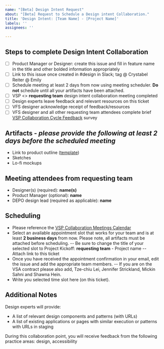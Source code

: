 ```yaml
---
name: "[Beta] Design Intent Request"
about: "[Beta] Request to Schedule a Design intent Collaboration."
title: 'Design Intent: [Team Name] - [Project Name]'
labels: ''
assignees: ''

---
```


## Steps to complete Design Intent Collaboration
- [ ] Product Manager or Designer: create this issue and fill in feature name in the title and other bolded information appropriately
- [ ] Link to this issue once created in #design in Slack; tag @ Crystabel Reiter @ Emily
- [ ] Schedule meeting at least 2 days from now using meeting scheduler. **Do not** schedule until all your artifacts have been attached.
- [ ] VSP <> **requesting team** design intent collaboration meeting completed
- [ ] Design experts leave feedback and relevant resources on this ticket
- [ ] VFS designer acknowledge receipt of feedback/resources
- [ ] VFS designer and all other requesting team attendees complete brief [VSP Collaboration Cycle Feedback](https://adhoc.optimalworkshop.com/questions/20260uu8-0-0/questions/before) survey

## Artifacts - _please provide the following at least 2 days before the scheduled meeting_
- Link to product outline ([template](https://github.com/department-of-veterans-affairs/va.gov-team/blob/master/platform/product-management/product-outline-template.md))
- Sketches
- Lo-fi mockups

## Meeting attendees from **requesting team**
- Designer(s) (required): **name(s)**
- Product Manager (optional): **name**
- DEPO design lead (required as applicable): **name**

## Scheduling
- Please reference the [VSP Collaboration Meetings Calendar](https://calendar.google.com/calendar/selfsched?sstoken=UUptdzJzeV9sbEZMfGRlZmF1bHR8NjYyMTQ2NGI5MTNmN2UzMTAzOTUzOGExY2Q0NDA4OWI) 
- Select an available appointment slot that works for your team and is at least **2 business days** from now. Please note, all artifacts must be attached before scheduling.
-- Be sure to change the title of your selected slot to Project Kickoff: **requesting team** - Project name
-- Attach link to this ticket 
- Once you have received the appointment confirmation in your email, edit the issue and add the appropriate team members. 
-- If you are on the VSA contract please also add, Tze-chiu Lei, Jennifer Strickland, Mickin Sahni and Shawna Hein.
- Write you selected time slot here (on this ticket).

## Additional Notes
Design experts will provide: 
- A list of relevant design components and patterns (with URLs)
- A list of existing applications or pages with similar execution or patterns with URLs in staging

During this collaboration point, you will receive feedback from the following practice areas: design, accessibility
